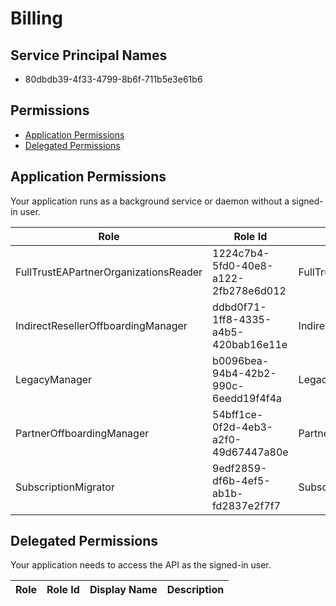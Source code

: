 # Billing
## Service Principal Names
- 80dbdb39-4f33-4799-8b6f-711b5e3e61b6

 ## Permissions
- [Application Permissions](#application-permissions)
- [Delegated Permissions](#delegated-permissions)

## Application Permissions
Your application runs as a background service or daemon without a signed-in user.

| Role | Role Id | Display Name | Description |
|---|---|---|---|
| FullTrustEAPartnerOrganizationsReader | 1224c7b4-5fd0-40e8-a122-2fb278e6d012 | FullTrustEAPartnerOrganizationsReader | FullTrust EA Partner Organizations Reader |
| IndirectResellerOffboardingManager | ddbd0f71-1ff8-4335-a4b5-420bab16e11e | IndirectResellerOffboardingManager | Indirect Reseller Offboarding Manager |
| LegacyManager | b0096bea-94b4-42b2-990c-6eedd19f4f4a | LegacyManager | Manger of legacy APIs |
| PartnerOffboardingManager | 54bff1ce-0f2d-4eb3-a2f0-49d67447a80e | PartnerOffboardingManager | Partner Offboarding Manager |
| SubscriptionMigrator | 9edf2859-df6b-4ef5-ab1b-fd2837e2f7f7 | SubscriptionMigrator | Subscription Migrator |

## Delegated Permissions
Your application needs to access the API as the signed-in user. 

| Role | Role Id | Display Name | Description |
|---|---|---|---|

